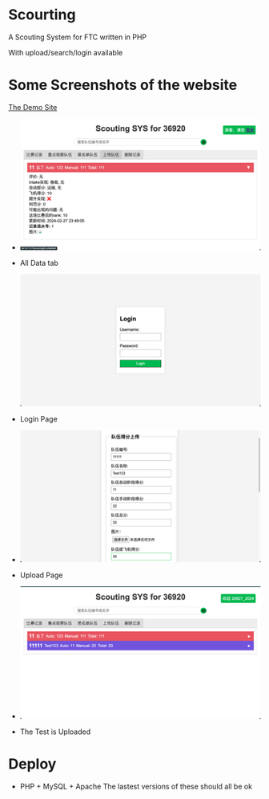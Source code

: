 # Scourting

A Scouting System for FTC written in PHP

With upload/search/login available

# Some Screenshots of the website

[The Demo Site](http://59.110.12.170/scouting/list.php)

- ![alldata](https://raw.githubusercontent.com/BNDS-FTC/Scourting/main/screenshot/all_data.png)
  
- All Data tab
  
  ![loginpage](https://raw.githubusercontent.com/BNDS-FTC/Scourting/main/screenshot/login.png)
  
- Login Page
  
- ![upload](https://raw.githubusercontent.com/BNDS-FTC/Scourting/main/screenshot/upload.png)
  
- Upload Page
  
- ![success](https://raw.githubusercontent.com/BNDS-FTC/Scourting/main/screenshot/all_data_with_test.png)
  
- The Test is Uploaded
  

# Deploy
- PHP + MySQL + Apache
The lastest versions of these should all be ok
